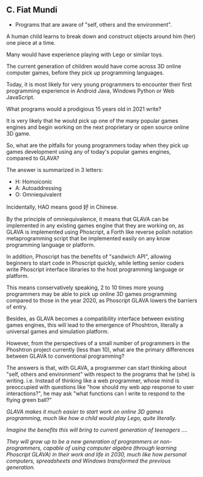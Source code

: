 ## C. Fiat Mundi

- Programs that are aware of "self, others and the environment".

A human child learns to break down and construct objects around him (her) one piece at a time.

Many would have experience playing with Lego or similar toys.

The current generation of children would have come across 3D online computer games, before they pick up programming languages.

Today, it is most likely for very young programmers to encounter their first programming experience in Android Java, Windows Python or Web JavaScript.

What programs would a prodigious 15 years old in 2021 write?

It is very likely that he would pick up one of the many popular games engines and begin working on the next proprietary or open source online 3D game.

So, what are the pitfalls for young programmers today when they pick up games development using any of today's popular games engines, compared to GLAVA?

The answer is summarized in 3 letters:

- H: Homoiconic
- A: Autoaddressing
- O: Omniequivalent

Incidentally, HAO means good 好 in Chinese.

By the principle of omniequivalence, it means that GLAVA can be implemented in any existing games engine that they are working on, as GLAVA is implemented using Phoscript, a Forth like reverse polish notation metaprogramming script that be implemented easily on any know programming language or platform.

In addition, Phoscript has the benefits of "sandwich API", allowing beginners to start code in Phoscript quickly, while letting senior coders write Phoscript interface libraries to the host programming language or platform. 

This means conservatively speaking, 2 to 10 times more young programmers may be able to pick up online 3D games programming compared to those in the year 2020, as Phoscript GLAVA lowers the barriers of entry.

Besides, as GLAVA becomes a compatibility interface between existing games engines, this will lead to the emergence of Phoshtron, literally a universal games and simulation platform.

However, from the perspectives of a small number of programmers in the Phoshtron project currently (less than 10), what are the primary differences between GLAVA to conventional programming?

The answers is that, with GLAVA, a programmer can start thinking about "self, others and environment" with respect to the programs that he (she) is writing. i.e. Instead of thinking like a web programmer, whose mind is preoccupied with questions like "how should my web app response to user interactions?", he may ask "what functions can I write to respond to the flying green ball?"

_GLAVA makes it much easier to start work on online 3D games programming, much like how a child would play Lego, quite literally._

_Imagine the benefits this will bring to current generation of teenagers ...._

_They will grow up to be a new generation of programmers or non-programmers, capable of using computer algebra (through learning Phoscript GLAVA) in their work and life in 2030, much like how personal computers, spreadsheets and Windows transformed the previous generation._







